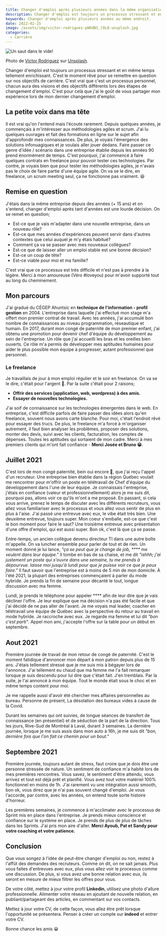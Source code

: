```yaml
---
title: Changer d'emploi après plusieurs années dans la même organisation.
description: Changer d'emploi est toujours un processus stressant et en même temps tellement enrichissant. C'est le moment rêvé pour se remettre en question sur nos objectifs de carrière.
keywords: Changer d'emploi après plusieurs années au même endroit.
date: 2022-02-25
image: /assets/img/victor-rodriguez-pWOdBS_l9LQ-unsplash.jpg
categories:
  - Carrière
---
```


![Un saut dans le vide!](/assets/img/victor-rodriguez-pWOdBS_l9LQ-unsplash.jpg "Un saut dans le vide")

<div class="caption">
Photo de <a href="https://unsplash.com/@vimarovi">Victor Rodriguez</a> sur <a href="https://unsplash.com">Unsplash</a>.
</div>

Changer d'emploi est toujours un processus stressant et en même temps tellement enrichissant. 
C'est le moment rêvé pour se remettre en question sur nos objectifs de carrière.
C'est vrai que c'est un processus personnel, chacun aura des visions et des objectifs différents lors des étapes de changement d'emploi.
C'est pour celà que j'ai le goût de vous partager mon expérience lors de mon dernier changement d'emploi.

## La petite voix dans ma tête

Il est vrai qu'on l'entend mais l'écoute rarement. 
Depuis quelques années, je commençais à m'intéresser aux méthodologies agiles et scrum. 
J'ai lu quelques ouvrages et fait des formations en ligne sur le sujet afin d'approfondir mes connaissances.
De plus, je voyais l'émergence des solutions infonuagiques et je voulais aller jouer dedans.
Faire passer ce genre d'idée / scénario dans une entreprise établie depuis les années 90 prend énormément de temps.
C'est pourquoi, j'ai commencé à faire quelques contrats en freelance pour pouvoir tester ces technologies.
Par contre, je voyais bien que pour tester les méthodologies agiles, je n'avais pas le choix de faire partie d'une équipe agile. 
On va se le dire, en freelance, un scrum meeting seul, ça ne fonctionne pas vraiment. 😆

## Remise en question

J'étais dans la même entreprise depuis des années (+ 15 ans) et on s'entend, changer d'emploi après tant d'années est une lourde décision. 
On se remet en question; 
- Est-ce que je vais m'adapter dans une nouvelle entreprise, dans un nouveau rôle? 
- Est-ce que mes années d'expériences peuvent servir dans d'autres contextes que celui auquel je m'y étais habitué?
- Comment ça va se passer avec mes nouveaux collègues?
- Est-ce que de laisser aller un emploi stable est une bonne décision?
- Est-ce un coup de tête?
- Est-ce viable pour moi et ma famille?

C'est vrai que ce processus est très difficile et n'est pas à prendre à la légère. Merci à mon amoureuse (Véro #loveyou) pour m'avoir supporté tout au long du cheminement.

## Mon parcours

J'ai gradué du CÉGEP Ahuntsic en __technique de l'information - profil gestion__ en 2004. 
L'entreprise dans laquelle j'ai effectué mon stage m'a offert mon premier contrat de travail.
Avec les années, j'ai accumulé bon nombre de connaissances au niveau programmation, réseautique et humain.
En 2017, durant mon congé de paternité de mon premier enfant, j'ai obtenu une promotion pour devenir chef d'équipe du développement au sein de l'entreprise.
Un rôle que j'ai accueilli les bras et les oreilles bien ouverts.
Ce rôle m'a permis de développer mes aptitudes humaines pour aider le plus possible mon équipe à progresser, autant professionnel que personnel.

### Le freelance

Je travaillais de jour à mon emploi régulier et le soir en freelance. On va se le dire, c'était pour l'argent 🤑. Par la suite c'était pour 2 raisons;
- __Offrir des services (application, web, wordpress) à des amis.__
- __Essayer de nouvelles technologies.__

J'ai soif de connaissance sur les technologies émergentes dans le web.
En entreprise, c'est difficile parfois de faire passer des idées alors qu'en freelance, souvent nous avons carte blanche.
Pour moi, c'était l'endroit rêvé pour essayer des trucs. 
De plus, le freelance m'a forcé à m'organiser autrement, il faut bien analyser les problèmes, proposer des solutions, monter des devis, suivi avec les clients, facturation, les comptes de dépenses. 
Toutes les aptitudes qui sortaient de mon cadre.
Merci à mes premiers clients qui m'ont fait confiance - __Merci Josée et Bruno 😀__.

## Juillet 2021

C'est lors de mon congé paternité, bein oui encore 🤪, que j'ai reçu l'appel d'un recruteur.
Une entreprise bien établie dans la région Québec voulait me rencontrer pour m'offrir un poste en télétravail de Chef d'équipe du développement dans l'une de leur équipe.
Je connaissais l'entreprise, j'étais en confiance (valeur et professionnellement) alors je me suis dit, pourquoi pas, allons voir ce qu'ils m'ont a me proposé. En passant, si cela vous arrive, prenez le temps de discuter avec les différents recruteurs, vous allez vous familiariser avec le processus et vous allez vous sentir de plus en plus à l'aise. 
J'ai passé une entrevue avec eux, le vibe était très bien. Une deuxième entrevue, toujours super. 
Mon coeur s'emballe, est-ce que c'est le bon moment pour faire le saut? 
Une troisième entrevue avec présentation d'une offre d'emploi, qui est aussi super.
Bon ok, c'est là que ça se passe.

Entre-temps, un ancien collègue devenu directeur TI dans une autre boîte m'appelle.
On va luncher ensemble pour parler de tout et de rien.
Un moment donné je lui lance, _"ça se peut que je change de job, **** me veulent dans leur équipe."_
Il tombe en bas de sa chaise, et me dit _"ishhh; j'ai justement un poste qui s'ouvre dans une semaine, tu me prends à dépourvue. laisse moi jusqu'à lundi pour que je puisse voir ce que je peux faire."_
Il faut savoir que l'entreprise est à moins de 5 min de mon domicile.
À l'été 2021, la plupart des entreprises commençaient à parler du mode hybride. 
Je prends la fin de semaine pour décanté le tout, longue discussion avec ma femme.

Lundi, je prends le téléphone pour appeler **** afin de leur dire que je vais décliner l'offre. 
Je leur explique que ma décision n'a pas été facile et que j'ai décidé de ne pas aller de l'avant.
Je me voyais mal leader, coacher en télétravail une équipe de Québec avec la perspective du retour au travail en mode hybride.
Je raccroche avec eux. Je regarde ma femme et lui dit _"bon c'est parti"_.
Appel mon ami, j'accepte l'offre sur la table pour un début en septembre.

## Aout 2021

Première journée de travail de mon retour de congé de paternité.
C'est le moment fatidique d'annoncer mon départ à mon patron depuis plus de 15 ans.
J'étais tellement stressé que je me suis mis à bégayer lors de l'annonce.
J'ai tellement eu chaud que ma femme me l'a fait remarquer lorsque je suis descendu pour lui dire que c'était fait.
J'en tremblais. Par la suite, je l'ai annoncé à mon équipe.
Tout le monde était sous le choc et en même temps content pour moi.

Je me rappelle aussi d'avoir été chercher mes affaires personnelles au bureau.
Personne de présent, La désolation des bureaux vides à cause de la Covid.

Durant les semaines qui ont suivies, de longue séances de transfert de connaissance (en présentiel) et de séduction de la part de la direction.
Tous les jours, Rive-Sud de Montréal à Laval, durant 3 semaines.
La dernière journée, lorsque je me suis assis dans mon auto à 16h, je me suis dit _"bon, dernière fois que l'on fait ce chemin pour un bout."_ 

## Septembre 2021

Première journée, toujours autant de stress, faut croire que je dois être une personne stressée de nature.
Un sentiment de confiance m'a habité lors de mes premières rencontres. 
Vous savez, le sentiment d'être attendu, vous arrivez et tout est déjà prêt et planifié.
Vous avez tout votre matériel 100% fonctionnel en moins de 1h.
J'ai rarement vu une intégration aussi smooth, bon ok, vous direz que je n'ai pas souvent changé d'emploi.
Je vous l'accorde, par contre, avec les années, on entend toute sorte histoire d'horreur.

Les premières semaines, je commence à m'acclimater avec le processus de Sprint mis en place dans l'entreprise.
Je prends mieux conscience et confiance sur le système en place.
Je prends de plus de plus de tâches dans les Sprints.
J'ai pris mon aire d'aller.
__Merci Ayoub, Pat et Sandy pour votre coaching et votre patience.__

## Conclusion

Que vous songez à l'idée de peut-être changer d'emploi ou non, restez à l'affût des demandes des recruteurs.
Comme on dit, on ne sait jamais. Plus vous faites d'entrevues avec eux, plus vous allez voir le processus comme une discussion.
De plus, si vous avez une bonne relation avec eux, ils seront en mesure de mieux filtrer les offres pour vous.

De votre côté, mettez à jour votre profil __Linkedin__, utilisez une photo d'allure professionnelle. Alimenter votre réseau en ajoutant de nouvelle relation, en publiant/partageant des articles, en commentant sur vos contacts. 

Mettez à jour votre CV, de cette façon, vous allez être prêt lorsque l'opportunité se présentera. Penser à créer un compte sur __indeed__ et entrer votre CV.

Bonne chance les amis 😀